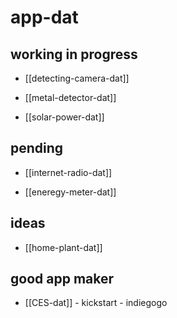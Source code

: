 
# app-dat

## working in progress 

- [[detecting-camera-dat]]

- [[metal-detector-dat]]

- [[solar-power-dat]]

## pending 

- [[internet-radio-dat]]

- [[eneregy-meter-dat]]

## ideas 

- [[home-plant-dat]]


## good app maker 

- [[CES-dat]] - kickstart - indiegogo
